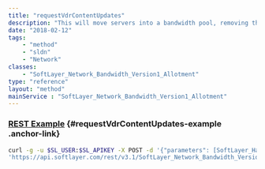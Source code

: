 ```yaml
---
title: "requestVdrContentUpdates"
description: "This will move servers into a bandwidth pool, removing them from their previous bandwidth pool and optionally remove the bandwidth pool on completion. "
date: "2018-02-12"
tags:
    - "method"
    - "sldn"
    - "Network"
classes:
    - "SoftLayer_Network_Bandwidth_Version1_Allotment"
type: "reference"
layout: "method"
mainService : "SoftLayer_Network_Bandwidth_Version1_Allotment"
---
```


### [REST Example](#requestVdrContentUpdates-example) <a href="/article/rest/"><i class="fas fa-question"></i></a> {#requestVdrContentUpdates-example .anchor-link} 
```bash
curl -g -u $SL_USER:$SL_APIKEY -X POST -d '{"parameters": [SoftLayer_Hardware, SoftLayer_Hardware, SoftLayer_Virtual_Guest, SoftLayer_Virtual_Guest, int, SoftLayer_Network_Application_Delivery_Controller, SoftLayer_Network_Application_Delivery_Controller]}' \
'https://api.softlayer.com/rest/v3.1/SoftLayer_Network_Bandwidth_Version1_Allotment/{SoftLayer_Network_Bandwidth_Version1_AllotmentID}/requestVdrContentUpdates'
```
